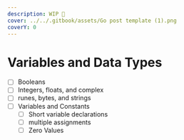 ```yaml
---
description: WIP 🚧
cover: ../../.gitbook/assets/Go post template (1).png
coverY: 0
---
```


# Variables and Data Types

* [ ] Booleans
* [ ] Integers, floats, and complex
* [ ] runes, bytes, and strings
* [ ] Variables and Constants
  * [ ] Short variable declarations
  * [ ] multiple assignments
  * [ ] Zero Values
